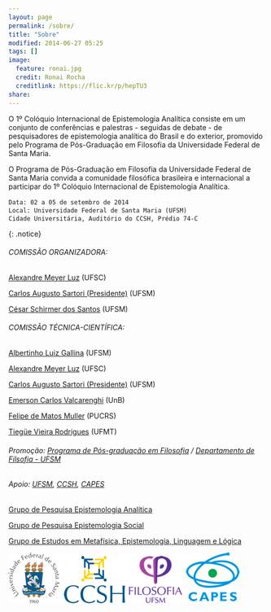 ```yaml
---
layout: page
permalink: /sobre/
title: "Sobre"
modified: 2014-06-27 05:25
tags: []
image:
  feature: ronai.jpg
  credit: Ronai Rocha
  creditlink: https://flic.kr/p/hepTU3
share: 
---
```


O 1º Colóquio Internacional de Epistemologia Analítica consiste em um conjunto de conferências e palestras - seguidas de debate - de pesquisadores de epistemologia analítica do Brasil e do exterior, promovido pelo Programa de Pós-Graduação em Filosofia da Universidade Federal de Santa Maria.	 	 

O Programa de Pós-Graduação em Filosofia da Universidade Federal de Santa Maria convida a comunidade filosófica brasileira e internacional a participar do 1º Colóquio Internacional de Epistemologia Analítica.

	Data: 02 a 05 de setembro de 2014	
	Local: Universidade Federal de Santa Maria (UFSM)
	Cidade Universitária, Auditório do CCSH, Prédio 74-C
{: .notice}

###### COMISSÃO ORGANIZADORA:

[Alexandre Meyer Luz](http://lattes.cnpq.br/0299421437669387) (UFSC)

[Carlos Augusto Sartori (Presidente)](http://lattes.cnpq.br/6830220445412069) (UFSM)

[César Schirmer dos Santos](http://lattes.cnpq.br/4518010795079534) (UFSM)


###### COMISSÃO TÉCNICA-CIENTÍFICA:

[Albertinho Luiz Gallina](http://lattes.cnpq.br/0750109262601371) (UFSM)

[Alexandre Meyer Luz](http://lattes.cnpq.br/0299421437669387) (UFSC)

[Carlos Augusto Sartori (Presidente)](http://lattes.cnpq.br/6830220445412069) (UFSM)

[Emerson Carlos Valcarenghi](http://lattes.cnpq.br/3816556371255616) (UnB)

[Felipe de Matos Muller](http://lattes.cnpq.br/4097781525514657) (PUCRS)

[Tiegüe Vieira Rodrigues](http://lattes.cnpq.br/4547029422865527) (UFMT)


###### Promoção: [Programa de Pós-graduação em Filosofia](http://w3.ufsm.br/ppgf/) / [Departamento de Filsofia - UFSM](http://w3.ufsm.br/filosofia/)

###### Apoio: [UFSM](http://site.ufsm.br), [CCSH](http://sites.multiweb.ufsm.br/ccsh/), [CAPES](http://www.capes.gov.br)

[Grupo de Pesquisa Epistemologia Analítica](http://plsql1.cnpq.br/buscaoperacional/detalhegrupo.jsp?grupo=0006701SX32QP8)

[Grupo de Pesquisa Epistemologia Social](http://plsql1.cnpq.br/buscaoperacional/detalhegrupo.jsp?grupo=0006701MV7GOXB)

[Grupo de Estudos em Metafísica, Epistemologia, Linguagem e Lógica](https://sites.google.com/site/metafisicaeepistemologia/)

![Smaller icon](https://raw.githubusercontent.com/eventosfilosofiaufsm/coloquioepistemologia/gh-pages/images/logos.png)

<!-- <figure>
	<a href="https://raw.githubusercontent.com/eventosfilosofiaufsm/coloquioepistemologia/gh-pages/images/logos.png"><img src="https://raw.githubusercontent.com/eventosfilosofiaufsm/coloquioepistemologia/gh-pages/images/logos.png"></a>
</figure> -->